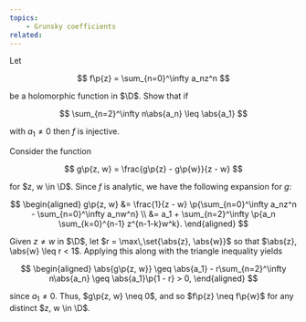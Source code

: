 ```yaml
---
topics:
    - Grunsky coefficients
related:
---
```


<problem>

Let

$$
f\p{z} = \sum_{n=0}^\infty a_nz^n
$$

be a holomorphic function in $\D$. Show that if

$$
\sum_{n=2}^\infty n\abs{a_n} \leq \abs{a_1}
$$

with $a_1 \neq 0$ then $f$ is injective.

</problem>

<solution>

Consider the function

$$
g\p{z, w} = \frac{g\p{z} - g\p{w}}{z - w}
$$

for $z, w \in \D$. Since $f$ is analytic, we have the following expansion for $g$:

$$
\begin{aligned}
    g\p{z, w}
        &= \frac{1}{z - w} \p{\sum_{n=0}^\infty a_nz^n - \sum_{n=0}^\infty a_nw^n} \\
        &= a_1 + \sum_{n=2}^\infty \p{a_n \sum_{k=0}^{n-1} z^{n-1-k}w^k}.
\end{aligned}
$$

Given $z \neq w$ in $\D$, let $r = \max\,\set{\abs{z}, \abs{w}}$ so that $\abs{z}, \abs{w} \leq r < 1$. Applying this along with the triangle inequality yields

$$
\begin{aligned}
    \abs{g\p{z, w}}
        \geq \abs{a_1} - r\sum_{n=2}^\infty n\abs{a_n}
        \geq \abs{a_1}\p{1 - r}
        > 0,
\end{aligned}
$$

since $a_1 \neq 0$. Thus, $g\p{z, w} \neq 0$, and so $f\p{z} \neq f\p{w}$ for any distinct $z, w \in \D$.

</solution>
